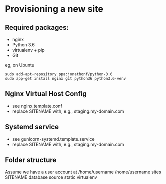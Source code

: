 Provisioning a new site
=======================

## Required packages:

* nginx
* Python 3.6
* virtualenv + pip
* Git

eg, on Ubuntu

    sudo add-apt-repository ppa:jonathonf/python-3.6
    sudo app-get install nginx git python36 python3.6-venv

## Nginx Virtual Host Config

* see nginx.template.conf
* replace SITENAME with, e.g., staging.my-domain.com

## Systemd service
* see gunicorn-systemd.template.service
* replace SITENAME with, e.g., staging.my-domain.com

## Folder structure
Assume we have a user account at /home/username
/home/username
    sites
        SITENAME
            database
            source
            static
            virtualenv
